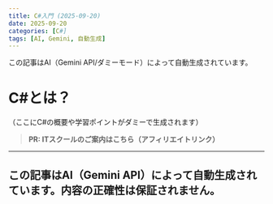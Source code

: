 ```yaml
---
title: C#入門 (2025-09-20)
date: 2025-09-20
categories: [C#]
tags: [AI, Gemini, 自動生成]
---
```


この記事はAI（Gemini API/ダミーモード）によって自動生成されています。

# C#とは？

（ここにC#の概要や学習ポイントがダミーで生成されます）
> **PR: ITスクールのご案内はこちら（アフィリエイトリンク）**

---
この記事はAI（Gemini API）によって自動生成されています。内容の正確性は保証されません。
---
